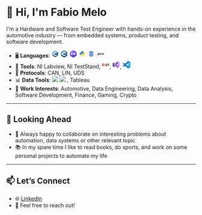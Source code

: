 # 👋 Hi, I'm Fabio Melo

I'm a Hardware and Software Test Engineer with hands-on experience in the automotive industry — from embedded systems, product testing, and software development.

- 🖥️ **Languages**: <code><img height="20" src="https://raw.githubusercontent.com/github/explore/main/topics/c/c.png"></code> <code><img height="20" src="https://raw.githubusercontent.com/github/explore/main/topics/cpp/cpp.png"></code> <code><img height="20" src="https://raw.githubusercontent.com/github/explore/main/topics/csharp/csharp.png"></code> <code><img height="20" src="https://raw.githubusercontent.com/github/explore/main/topics/python/python.png"></code> <code><img height="20" src="https://raw.githubusercontent.com/github/explore/main/topics/sql/sql.png"></code> <code><img height="20" src="https://raw.githubusercontent.com/github/explore/main/topics/bash/bash.png"></code>
- 🔧 **Tools**: NI Labview, NI TestStand, <code><img height="20" src="https://raw.githubusercontent.com/github/explore/main/topics/git/git.png"></code>, <code><img height="20" src="https://raw.githubusercontent.com/github/explore/main/topics/visual-studio/visual-studio.png"></code>, <code><img height="20" src="https://raw.githubusercontent.com/github/explore/main/topics/visual-studio-code/visual-studio-code.png"></code>
- 🚗 **Protocols**: CAN, LIN, UDS
- 📊 **Data Tools**: <code><img height="20" src="https://img.icons8.com/color/48/000000/microsoft-excel-2019--v1.png"></code> <code><img height="20" src="https://img.icons8.com/color/48/000000/power-bi.png"></code>
, Tableau  
- 🧠 **Work Interests**: Automotive, Data Engineering, Data Analysis, Software Development, Finance, Gaming, Crypto


---

## 🚀 Looking Ahead

- 🤝 Always happy to collaborate on interesting problems about automation, data systems or other relevant topic  
- 📚 In my spare time I like to read books, do sports, and work on some personal projects to automate my life

---

## 📫 Let’s Connect

- 🌐 [LinkedIn](https://www.linkedin.com/in/fabiomelo6/)
- 📨 Feel free to reach out!
